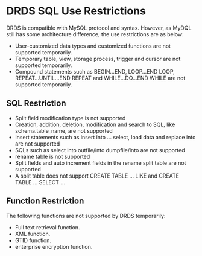 # DRDS SQL Use Restrictions
DRDS is compatible with MySQL protocol and syntax. However, as MyDQL still has some architecture difference, the use restrictions are as below:
- User-customized data types and customized functions are not supported temporarily.
- Temporary table, view, storage process, trigger and cursor are not supported temporarily.
- Compound statements such as BEGIN…END, LOOP…END LOOP, REPEAT…UNTIL…END REPEAT and WHILE…DO…END WHILE are not supported temporarily.

## SQL Restriction
- Split field modification type is not supported
- Creation, addition, deletion, modification and search to SQL, like schema.table_name, are not supported
- Insert statements such as insert into ... select, load data and replace into are not supported
- SQLs such as select into outfile/into dumpfile/into <variables> are not supported
- rename table is not supported
- Split fields and auto increment fields in the rename split table are not supported
- A split table does not support CREATE TABLE ... LIKE and CREATE TABLE ... SELECT ... 

## Function Restriction
The following functions are not supported by DRDS temporarily:
- Full text retrieval function.
- XML function.
- GTID function.
- enterprise encryption function.
